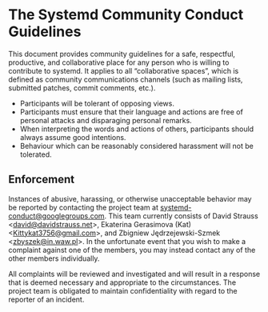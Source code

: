 # The Systemd Community Conduct Guidelines

This document provides community guidelines for a safe, respectful, productive, and collaborative place for any person who is willing to contribute to systemd. It applies to all “collaborative spaces”, which is defined as community communications channels (such as mailing lists, submitted patches, commit comments, etc.).

- Participants will be tolerant of opposing views.
- Participants must ensure that their language and actions are free of personal attacks and disparaging personal remarks.
- When interpreting the words and actions of others, participants should always assume good intentions.
- Behaviour which can be reasonably considered harassment will not be tolerated.

## Enforcement

Instances of abusive, harassing, or otherwise unacceptable behavior may be reported by contacting the project team at systemd-conduct@googlegroups.com. This team currently consists of David Strauss <<david@davidstrauss.net>>, Ekaterina Gerasimova (Kat) <<Kittykat3756@gmail.com>>, and Zbigniew Jędrzejewski-Szmek <<zbyszek@in.waw.pl>>. In the unfortunate event that you wish to make a complaint against one of the members, you may instead contact any of the other members individually.

All complaints will be reviewed and investigated and will result in a response that is deemed necessary and appropriate to the circumstances. The project team is obligated to maintain confidentiality with regard to the reporter of an incident.
